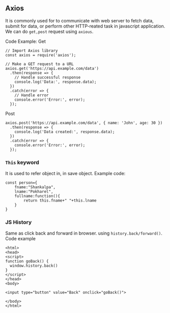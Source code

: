 ## Axios
It is commonly used for to communicate with web server to fetch data, submit for data, or perform other HTTP-reated task in javascript application. We can do ```get,post``` request using ```axious```. 

Code Example: 
Get
```
// Import Axios library
const axios = require('axios');

// Make a GET request to a URL
axios.get('https://api.example.com/data')
  .then(response => {
    // Handle successful response
    console.log('Data:', response.data);
  })
  .catch(error => {
    // Handle error
    console.error('Error:', error);
  });

```

Post
```
axios.post('https://api.example.com/data', { name: 'John', age: 30 })
  .then(response => {
    console.log('Data created:', response.data);
  })
  .catch(error => {
    console.error('Error:', error);
  });

```

### ```This``` keyword

It is used to refer object in, in save object. Example code:
```
const person={
    fname:"Shankalpa",
    lname:"Pokharel",
    fullname:function(){
        return this.fname+" "+this.lname
    }
}
```

### JS History
Same as click back and forward in browser. using ```history.back/forward()```. 
Code example
```
<html>
<head>
<script>
function goBack() {
  window.history.back()
}
</script>
</head>
<body>

<input type="button" value="Back" onclick="goBack()">

</body>
</html>

```
